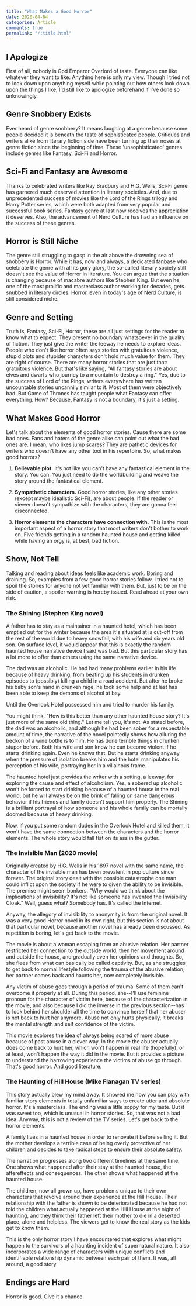 ```yaml
---
title: "What Makes a Good Horror"
date: 2020-04-04
categories: Article
comments: true
permalink: "/:title.html"
---
```


## I Apologize

First of all, nobody is God Emperor Overlord of taste. Everyone can
like whatever they want to like. Anything here is only my view. Though
I tried not to look down upon anything myself while pointing out how
others look down upon the things I like, I'd still like to apologize
beforehand if I've done so unknowingly.

## Genre Snobbery Exists

Ever heard of genre snobbery? It means laughing at a genre because
some people decided it is beneath the taste of sophisticated people.
Critiques and writers alike from literary fiction side have been
turning up their noses at genre fiction since the beginning of time.
These 'unsophisticated' genres include genres like Fantasy, Sci-Fi and
Horror.

## Sci-Fi and Fantasy are Awesome

Thanks to celebrated writers like Ray Bradbury and H.G. Wells, Sci-Fi
genre has garnered much deserved attention in literary societies. And,
due to unprecedented success of movies like the Lord of the Rings
trilogy and Harry Potter series, which were both adapted from very
popular and successful book series, Fantasy genre at last now receives
the appreciation it deserves. Also, the advancement of Nerd Culture
has had an influence on the success of these genres.

## Horror is Still Niche

The genre still struggling to gasp in the air above the drowning sea
of snobbery is Horror. While it has, now and always, a dedicated
fanbase who celebrate the genre with all its gory glory, the so-called
literary society still doesn't see the value of Horror in literature.
You can argue that the situation is changing because of macabre
authors like Stephen King. But even he, one of the most prolific and
masterclass author working for decades, gets snubbed in literary
circles. Horror, even in today's age of Nerd Culture, is still
considered niche.

## Genre and Setting

Truth is, Fantasy, Sci-Fi, Horror, these are all just settings for the
reader to know what to expect. They present no boundary whatsoever in
the quality of fiction. They just give the writer the leeway he needs
to explore ideas. People who don't like horror often says stories with
gratuitous violence, stupid plots and stupider characters don't hold
much value for them. They are right of course. There are many horror
stories that are just that: gratuitous violence. But that's like
saying, "All fantasy stories are about elves and dwarfs who journey to
a mountain to destroy a ring." Yes, due to the success of Lord of the
Rings, writers everywhere has written uncountable stories uncannily
similar to it. Most of them were objectively bad. But Game of Thrones
has taught people what Fantasy can offer: everything. How? Because,
Fantasy is not a boundary, it's just a setting.

## What Makes Good Horror

Let's talk about the elements of good horror stories. Cause there are
some bad ones. Fans and haters of the genre alike can point out what
the bad ones are. I mean, who likes jump scares? They are pathetic
devices for writers who doesn't have any other tool in his repertoire.
So, what makes good horrors?

1. **Believable plot.** It's not like you can't have any fantastical
element in the story. You can. You just need to do the worldbuilding
and weave the story around the fantastical element.

2. **Sympathetic characters.** Good horror stories, like any other
stories (except maybe idealistic Sci-Fi), are about people. If the
reader or viewer doesn't sympathize with the characters, they are
gonna feel disconnected.

3. **Horror elements the characters have connection with.** This is
the most important aspect of a horror story that most writers don't
bother to work on. Five friends getting in a random haunted house and
getting killed while having an orgy is, at best, bad fiction.

## Show, Not Tell

Talking and reading about ideas feels like academic work. Boring and
draining. So, examples from a few good horror stories follow. I tried
not to spoil the stories for anyone not yet familiar with them. But,
just to be on the side of caution, a spoiler warning is hereby issued.
Read ahead at your own risk.

### The Shining (Stephen King novel)

A father has to stay as a maintainer in a haunted hotel, which has
been emptied out for the winter because the area it's situated at is
cut-off from the rest of the world due to heavy snowfall, with his
wife and six years old son. On surface level, it would appear that
this is exactly the random haunted house narrative device I said was
bad. But this particular story has a lot more to offer than others
using the same narrative device.

The dad was an alcoholic. He had had many problems earlier in his life
because of heavy drinking, from beating up his students in drunken
episodes to (possibly) killing a child in a road accident. But after
he broke his baby son's hand in drunken rage, he took some help and at
last has been able to keep the demons of alcohol at bay.

Until the Overlook Hotel possessed him and tried to murder his family.

You might think, "How is this better than any other haunted house
story? It's just more of the same old thing." Let me tell you, it's
not. As stated before, the dad was an alcoholic, and although he had
been sober for a respectable amount of time, the narrative of the
novel pointedly shows how alluring the beckon of a wine bottle is to
him. He has done terrible things in drunken stupor before. Both his
wife and son know he can become violent if he starts drinking again.
Even he knows that. But he starts drinking anyway when the pressure of
isolation breaks him and the hotel manipulates his perception of his
wife, portraying her in a villainous frame.

The haunted hotel just provides the writer with a setting, a leeway,
for exploring the cause and effect of alcoholism. Yes, a sobered up
alcoholic won't be forced to start drinking because of a haunted house
in the real world, but he will always be on the brink of falling on
same dangerous behavior if his friends and family doesn't support him
properly. The Shining is a brilliant portrayal of how someone and his
whole family can be mortally doomed because of heavy drinking.

Now, if you put some random dudes in the Overlook Hotel and killed
them, it won't have the same connection between the characters and the
horror elements. The whole story would fall flat on its ass in the
gutter.

### The Invisible Man (2020 movie)

Originally created by H.G. Wells in his 1897 novel with the same name,
the character of the invisible man has been prevalent in pop culture
since forever. The original story dealt with the possible catastrophe
one man could inflict upon the society if he were to given the ability
to be invisible. The premise might seem bonkers. "Why would we think
about the implications of invisibility? It's not like someone has
invented the Invisibility Cloak." Well, guess what? Somebody has.
It's called the Internet.

Anyway, the allegory of invisibility to anonymity is from the original
novel. It was a very good Horror novel in its own right, but this
section is not about that particular novel, because another novel has
already been discussed. As repetition is boring, let's get back to the
movie.

The movie is about a woman escaping from an abusive relation. Her
partner restricted her connection to the outside world, then her
movement around and outside the house, and gradually even her opinions
and thoughts. So, she flees from what can basically be called
captivity. But, as she struggles to get back to normal lifestyle
following the trauma of the abusive relation, her partner comes back
and haunts her, now completely invisible.

Any victim of abuse goes through a period of trauma. Some of them
can't overcome it properly at all. During this period, she--I'll use
feminine pronoun for the character of victim here, because of the
characterization in the movie, and also because I did the inverse in
the previous section--has to look behind her shoulder all the time to
convince herself that her abuser is not back to hurt her anymore.
Abuse not only hurts physically, it breaks the mental strength and
self confidence of the victim.

This movie explores the idea of always being scared of more abuse
because of past abuse in a clever way. In the movie the abuser
actually does come back to hurt her, which won't happen in real life
(hopefully), or at least, won't happen the way it did in the movie.
But it provides a picture to understand the harrowing experience the
victims of abuse go through. That's good horror. And good
literature.

### The Haunting of Hill House (Mike Flanagan TV series)

This story actually blew my mind away. It showed me how you can play
with familiar story elements in totally unfamiliar ways to create
utter and absolute horror. It's a masterclass. The ending was a little
soppy for my taste. But it was sweet too, which is unusual in horror
stories. So, that was not a bad idea. Anyway, this is not a review of
the TV series. Let's get back to the horror elements.

A family lives in a haunted house in order to renovate it before
selling it. But the mother develops a terrible case of being overly
protective of her children and decides to take radical steps to ensure
their absolute safety.

The narration progresses along two different timelines at the same
time. One shows what happened after their stay at the haunted house,
the aftereffects and consequences. The other shows what happened at
the haunted house.

The children, now all grown up, have problems unique to their own
characters that revolve around their experience at the Hill House.
Their relationship with the father is shown to be deteriorated because
he had not told the children what actually happened at the Hill House
at the night of haunting, and they think their father left their
mother to die in a deserted place, alone and helpless. The viewers get
to know the real story as the kids get to know them.

This is the only horror story I have encountered that explores what
might happen to the survivors of a haunting incident of supernatural
nature. It also incorporates a wide range of characters with unique
conflicts and identifiable relationship dynamic between each pair of
them. It was, all around, a good story.

## Endings are Hard

Horror is good. Give it a chance.
